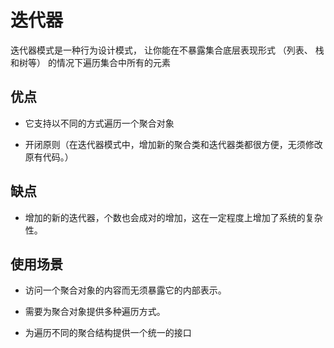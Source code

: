 # 迭代器

迭代器模式是一种行为设计模式， 让你能在不暴露集合底层表现形式 （列表、 栈和树等） 的情况下遍历集合中所有的元素

## 优点

* 它支持以不同的方式遍历一个聚合对象

* 开闭原则（在迭代器模式中，增加新的聚合类和迭代器类都很方便，无须修改原有代码。）

## 缺点

* 增加的新的迭代器，个数也会成对的增加，这在一定程度上增加了系统的复杂性。

## 使用场景

* 访问一个聚合对象的内容而无须暴露它的内部表示。

* 需要为聚合对象提供多种遍历方式。

* 为遍历不同的聚合结构提供一个统一的接口